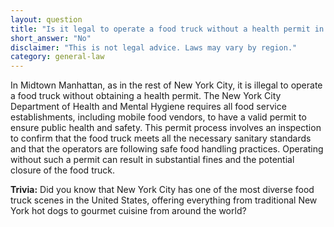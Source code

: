 ```yaml
---
layout: question
title: "Is it legal to operate a food truck without a health permit in Midtown Manhattan?"
short_answer: "No"
disclaimer: "This is not legal advice. Laws may vary by region."
category: general-law
---
```

In Midtown Manhattan, as in the rest of New York City, it is illegal to operate a food truck without obtaining a health permit. The New York City Department of Health and Mental Hygiene requires all food service establishments, including mobile food vendors, to have a valid permit to ensure public health and safety. This permit process involves an inspection to confirm that the food truck meets all the necessary sanitary standards and that the operators are following safe food handling practices. Operating without such a permit can result in substantial fines and the potential closure of the food truck.

**Trivia:** Did you know that New York City has one of the most diverse food truck scenes in the United States, offering everything from traditional New York hot dogs to gourmet cuisine from around the world?
